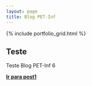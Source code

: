 ```yaml
---
layout: page
title: Blog PET-Inf
---
```


{% include portfolio_grid.html %}

<div class="col-lg-12 text-center">
	<h2 class="section-heading text-uppercase">Teste</h2>
</div>

Teste Blog PET-Inf 6

<div class="col-lg-12 text-center">
	<a href="https://jessesrodrigues.github.io/posts/teste"><b>Ir para post1</b></a>
</div>
